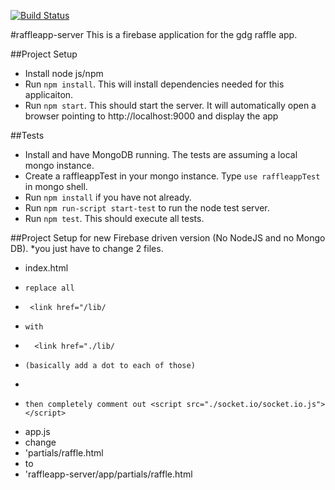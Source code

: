 
[![Build Status](https://travis-ci.org/gdgsacramento/raffleapp-server.png)](https://travis-ci.org/gdgsacramento/raffleapp-server)

#raffleapp-server
This is a firebase application for the gdg raffle app.

##Project Setup
  * Install node js/npm
  * Run `npm install`.  This will install dependencies needed for this applicaiton.
  * Run `npm start`.  This should start the server.  It will automatically open a browser pointing to http://localhost:9000 and display the app

##Tests
  * Install and have MongoDB running.  The tests are assuming a local mongo instance.
  * Create a raffleappTest in your mongo instance. Type `use raffleappTest` in mongo shell.
  * Run `npm install` if you have not already.
  * Run `npm run-script start-test` to run the node test server.
  * Run `npm test`.  This should execute all tests.

##Project Setup for new Firebase driven version (No NodeJS and no Mongo DB).
  *you just have to change 2 files.
  * index.html
  *     replace all
  *      <link href="/lib/
  *     with
  *       <link href="./lib/
  *     (basically add a dot to each of those)
  *
  *     then completely comment out <script src="./socket.io/socket.io.js"></script>
  * app.js
  *    change
  *    'partials/raffle.html
  *    to
  *    'raffleapp-server/app/partials/raffle.html

